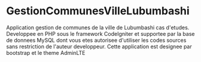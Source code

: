 # GestionCommunesVilleLubumbashi
Application gestion de communes de la ville de Lubumbashi cas d'etudes. Developpee en PHP sous le framework CodeIgniter et supportee par la base de donnees MySQL dont vous etes autorisee d'utiliser les codes sources sans restriction de l'auteur developpeur. Cette application est designee par bootstrap et le theme AdminLTE
